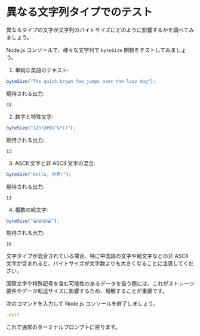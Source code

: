 # 異なる文字列タイプでのテスト

異なるタイプの文字が文字列のバイトサイズにどのように影響するかを調べてみましょう。

Node.js コンソールで、様々な文字列で `byteSize` 関数をテストしてみましょう。

1. 単純な英語のテキスト:

```javascript
byteSize("The quick brown fox jumps over the lazy dog");
```

期待される出力:

```
43
```

2. 数字と特殊文字:

```javascript
byteSize("123!@#$%^&*()");
```

期待される出力:

```
13
```

3. ASCII 文字と非 ASCII 文字の混合:

```javascript
byteSize("Hello, 世界!");
```

期待される出力:

```
13
```

4. 複数の絵文字:

```javascript
byteSize("😀😃😄😁");
```

期待される出力:

```
16
```

文字タイプが混合されている場合、特に中国語の文字や絵文字などの非 ASCII 文字が含まれると、バイトサイズが文字数よりも大きくなることに注意してください。

国際文字や特殊記号を含む可能性のあるデータを扱う際には、これがストレージ要件やデータ転送サイズに影響するため、理解することが重要です。

次のコマンドを入力して Node.js コンソールを終了しましょう。

```javascript
.exit
```

これで通常のターミナルプロンプトに戻ります。
